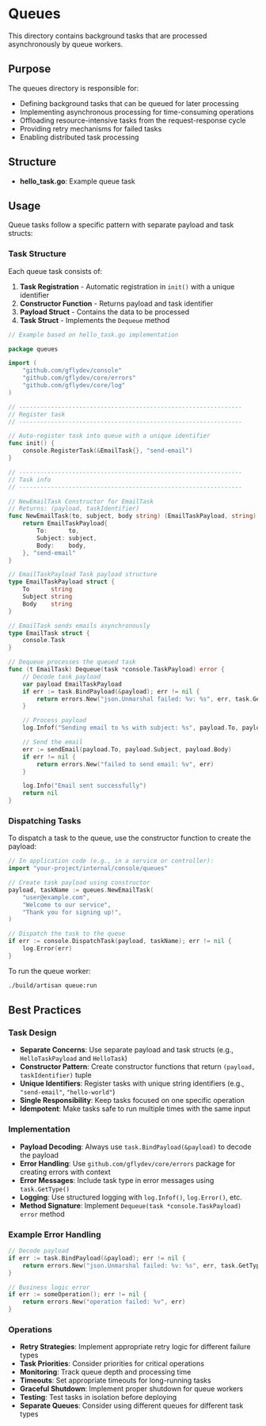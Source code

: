 # Queues

This directory contains background tasks that are processed asynchronously by queue workers.

## Purpose

The queues directory is responsible for:
- Defining background tasks that can be queued for later processing
- Implementing asynchronous processing for time-consuming operations
- Offloading resource-intensive tasks from the request-response cycle
- Providing retry mechanisms for failed tasks
- Enabling distributed task processing

## Structure

- **hello_task.go**: Example queue task

## Usage

Queue tasks follow a specific pattern with separate payload and task structs:

### Task Structure

Each queue task consists of:
1. **Task Registration** - Automatic registration in `init()` with a unique identifier
2. **Constructor Function** - Returns payload and task identifier
3. **Payload Struct** - Contains the data to be processed
4. **Task Struct** - Implements the `Dequeue` method

```go
// Example based on hello_task.go implementation

package queues

import (
    "github.com/gflydev/console"
    "github.com/gflydev/core/errors"
    "github.com/gflydev/core/log"
)

// ---------------------------------------------------------------
// Register task
// ---------------------------------------------------------------

// Auto-register task into queue with a unique identifier
func init() {
    console.RegisterTask(&EmailTask{}, "send-email")
}

// ---------------------------------------------------------------
// Task info
// ---------------------------------------------------------------

// NewEmailTask Constructor for EmailTask
// Returns: (payload, taskIdentifier)
func NewEmailTask(to, subject, body string) (EmailTaskPayload, string) {
    return EmailTaskPayload{
        To:      to,
        Subject: subject,
        Body:    body,
    }, "send-email"
}

// EmailTaskPayload Task payload structure
type EmailTaskPayload struct {
    To      string
    Subject string
    Body    string
}

// EmailTask sends emails asynchronously
type EmailTask struct {
    console.Task
}

// Dequeue processes the queued task
func (t EmailTask) Dequeue(task *console.TaskPayload) error {
    // Decode task payload
    var payload EmailTaskPayload
    if err := task.BindPayload(&payload); err != nil {
        return errors.New("json.Unmarshal failed: %v: %s", err, task.GetType())
    }

    // Process payload
    log.Infof("Sending email to %s with subject: %s", payload.To, payload.Subject)

    // Send the email
    err := sendEmail(payload.To, payload.Subject, payload.Body)
    if err != nil {
        return errors.New("failed to send email: %v", err)
    }

    log.Info("Email sent successfully")
    return nil
}
```

### Dispatching Tasks

To dispatch a task to the queue, use the constructor function to create the payload:

```go
// In application code (e.g., in a service or controller):
import "your-project/internal/console/queues"

// Create task payload using constructor
payload, taskName := queues.NewEmailTask(
    "user@example.com",
    "Welcome to our service",
    "Thank you for signing up!",
)

// Dispatch the task to the queue
if err := console.DispatchTask(payload, taskName); err != nil {
    log.Error(err)
}
```

To run the queue worker:

```bash
./build/artisan queue:run
```

## Best Practices

### Task Design
- **Separate Concerns**: Use separate payload and task structs (e.g., `HelloTaskPayload` and `HelloTask`)
- **Constructor Pattern**: Create constructor functions that return `(payload, taskIdentifier)` tuple
- **Unique Identifiers**: Register tasks with unique string identifiers (e.g., `"send-email"`, `"hello-world"`)
- **Single Responsibility**: Keep tasks focused on one specific operation
- **Idempotent**: Make tasks safe to run multiple times with the same input

### Implementation
- **Payload Decoding**: Always use `task.BindPayload(&payload)` to decode the payload
- **Error Handling**: Use `github.com/gflydev/core/errors` package for creating errors with context
- **Error Messages**: Include task type in error messages using `task.GetType()`
- **Logging**: Use structured logging with `log.Infof()`, `log.Error()`, etc.
- **Method Signature**: Implement `Dequeue(task *console.TaskPayload) error` method

### Example Error Handling
```go
// Decode payload
if err := task.BindPayload(&payload); err != nil {
    return errors.New("json.Unmarshal failed: %v: %s", err, task.GetType())
}

// Business logic error
if err := someOperation(); err != nil {
    return errors.New("operation failed: %v", err)
}
```

### Operations
- **Retry Strategies**: Implement appropriate retry logic for different failure types
- **Task Priorities**: Consider priorities for critical operations
- **Monitoring**: Track queue depth and processing time
- **Timeouts**: Set appropriate timeouts for long-running tasks
- **Graceful Shutdown**: Implement proper shutdown for queue workers
- **Testing**: Test tasks in isolation before deploying
- **Separate Queues**: Consider using different queues for different task types
